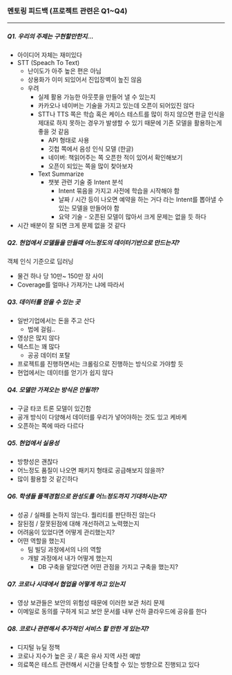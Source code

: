 ### 멘토링 피드백 (프로젝트 관련은 Q1~Q4)

<hr>

##### Q1. 우리의 주제는 구현할만한지...

- 아이디어 자체는 재미있다
- STT (Speach To Text) 
  - 난이도가 아주 높은 편은 아님
  - 상용화가 이미 되있어서 진입장벽이 높진 않음
  - 우려
    - 실제 활용 가능한 아웃풋을 만들어 낼 수 있는지
    - 카카오나 네이버는 기술을 가지고 있는데 오픈이 되어있진 않다
    - STT나 TTS 쪽은 학습 혹은 케이스 테스트를 많이 하지 않으면 한글 인식을 제대로 하지 못하는 경우가 발생할 수 있기 때문에 기존 모델을 활용하는게 좋을 것 같음 
      - API 형태로 사용
      - 깃헙 쪽에서 음성 인식 모델 (한글)
      - 네이버: 책읽어주는 쪽 오픈한 적이 있어서 확인해보기
      - 오픈이 되있는 쪽을 많이 찾아보자
    - Text Summarize 
      - 챗봇 관련 기술 중 Intent 분석
        - Intent 묶음을 가지고 사전에 학습을 시작해야 함
        - 날짜 / 시간 등이 나오면 예약을 하는 거다 라는 Intent를 뽑아낼 수 있는 모델을 만들어야 함
        - 요약 기술 - 오픈된 모델이 많아서 크게 문제는 없을 듯 하다
- 시간 배분이 잘 되면 크게 문제 없을 것 같다

##### Q2. 현업에서 모델들을 만들떄 어느정도의 데이터기반으로 만드는지?

객체 인식 기준으로 딥러닝

- 물건 하나 당 10만~ 150만 장 사이
- Coverage를 얼마나 가져가는 냐에 따라서

##### Q3. 데이터를 얻을 수 있는 곳

- 일반기업에서는 돈을 주고 산다
  - 법에 걸림..
- 영상은 많지 않다
- 텍스트는 꽤 많다
  - 공공 데이터 포탈
- 프로젝트를 진행하면서는 크롤링으로 진행하는 방식으로 가야할 듯
- 현업에서는 데이터를 얻기가 쉽지 않다

##### Q4. 모델만 가져오는 방식은 안될까?

- 구글 타코 트론 모델이 있긴함
- 공개 방식이 다양해서 데이터를 우리가 넣어야하는 것도 있고 케바케
- 오픈하는 쪽에 따라 다르다

##### Q5. 현업에서 실용성 

- 방향성은 괜찮다
- 어느정도 품질이 나오면 패키지 형태로 공급해보지 않을까?
- 많이 활용할 것 같긴하다

##### Q6. 학생들 플젝경험으로 완성도를 어느정도까지 기대하시는지?

- 성공 / 실패를 논하지 않는다. 퀄리티를 판단하진 않는다
- 잘된점 / 잘못된점에 대해 개선하려고 노력했는지
- 어려움이 있었다면 어떻게 관리했는지? 
- 어떤 역할을 했는지 
  - 팀 빌딩 과정에서의 나의 역할 
  - 개발 과정에서 내가 어떻게 했는지
    - DB 구축을 맡았다면 어떤 관점을 가지고 구축을 했는지?

##### Q7. 코로나 시대에서 협업을 어떻게 하고 있는지

- 영상 보관들은 보안의 위험성 때문에 이러한 보관 처리 문제
- 이메일로 동의를 구하게 되고 보안 문서를 내부 산하 클라우드에 공유를 한다

##### Q8. 코로나 관련해서 추가적인 서비스 할 만한 게 있는지?

- 디지털 뉴딜 정책
- 코로나 지수가 높은 곳 / 혹은 유사 지역 사전 예방
- 의료쪽은 테스트 관련해서 시간을 단축할 수 있는 방향으로 진행되고 있다


